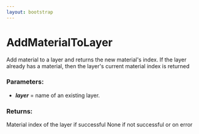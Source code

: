 ```yaml
---
layout: bootstrap
---
```


# AddMaterialToLayer

Add material to a layer and returns the new material's index. If the
        layer already has a material, then the layer's current material index is
        returned
          

### Parameters:

- ***layer*** = name of an existing layer.
        

### Returns:


Material index of the layer if successful
None if not successful or on error
        


